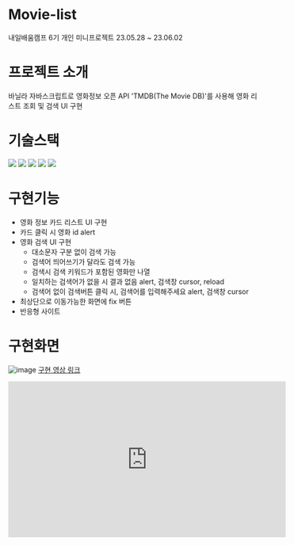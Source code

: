 # Movie-list
내일배움캠프 6기 개인 미니프로젝트 23.05.28 ~ 23.06.02

# 프로젝트 소개
바닐라 자바스크립트로 영화정보 오픈 API 'TMDB(The Movie DB)'를 사용해 영화 리스트 조회 및 검색 UI 구현

# 기술스택
  <img src="https://img.shields.io/badge/html5-E34F26?style=for-the-badge&logo=html5&logoColor=white"> <img src="https://img.shields.io/badge/css-1572B6?style=for-the-badge&logo=css3&logoColor=white"> <img src="https://img.shields.io/badge/javascript-F7DF1E?style=for-the-badge&logo=javascript&logoColor=black"> <img src="https://img.shields.io/badge/github-181717?style=for-the-badge&logo=github&logoColor=white">   <img src="https://img.shields.io/badge/git-F05032?style=for-the-badge&logo=git&logoColor=white">
  
# 구현기능
  - 영화 정보 카드 리스트 UI 구현
  - 카드 클릭 시 영화 id alert
  - 영화 검색 UI 구현
    - 대소문자 구분 없이 검색 가능
    - 검색어 띄어쓰기가 달라도 검색 가능
    - 검색시 검색 키워드가 포함된 영화만 나열
    - 일치하는 검색어가 없을 시 결과 없음 alert, 검색창 cursor, reload
    - 검색어 없이 검색버튼 클릭 시, 검색어를 입력해주세요 alert, 검색창 cursor    
  - 최상단으로 이동가능한 화면에 fix 버튼 
  - 반응형 사이트
  
 # 구현화면
 ![image](https://github.com/jinoc-git/movie/assets/126348461/a34da555-5bab-42b1-858f-320f3722bece)
 <a href="https://youtu.be/J_E-kN4RMNk">구현 영상 링크</a>
 <iframe width="560" height="315" src="https://www.youtube.com/embed/J_E-kN4RMNk" title="YouTube video player" frameborder="0" allow="accelerometer; autoplay; clipboard-write; encrypted-media; gyroscope; picture-in-picture; web-share" allowfullscreen></iframe>
